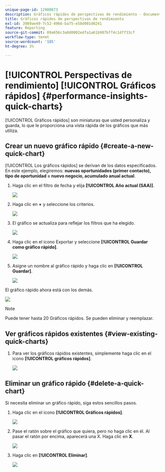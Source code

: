 ```yaml
---
unique-page-id: 12980873
description: Gráficos rápidos de perspectivas de rendimiento - Documentos de Marketo - Documentación del producto
title: Gráficos rápidos de perspectivas de rendimiento
exl-id: 3989ae49-7c52-4966-ba75-e58d001d0241
feature: Reporting
source-git-commit: 09a656c3a0d0002edfa1a61b987bff4c1dff33cf
workflow-type: tm+mt
source-wordcount: '185'
ht-degree: 3%

---
```


# [!UICONTROL Perspectivas de rendimiento] [!UICONTROL Gráficos rápidos] {#performance-insights-quick-charts}

[!UICONTROL Gráficos rápidos] son miniaturas que usted personaliza y guarda, lo que le proporciona una vista rápida de los gráficos que más utiliza.

## Crear un nuevo gráfico rápido {#create-a-new-quick-chart}

[!UICONTROL Los gráficos rápidos] se derivan de los datos especificados. En este ejemplo, elegiremos: **nuevas oportunidades (primer contacto), tipo de oportunidad = nuevo negocio, acumulado anual actual**.

1. Haga clic en el filtro de fecha y elija **[!UICONTROL Año actual (SAA)]**.

   ![](assets/1-2.png)

1. Haga clic en **+** y seleccione los criterios.

   ![](assets/2-2.png)

1. El gráfico se actualiza para reflejar los filtros que ha elegido.

   ![](assets/3-3.png)

1. Haga clic en el icono Exportar y seleccione **[!UICONTROL Guardar como gráfico rápido]**.

   ![](assets/4-2.png)

1. Asigne un nombre al gráfico rápido y haga clic en **[!UICONTROL Guardar]**.

   ![](assets/5-3.png)

El gráfico rápido ahora está con los demás.

![](assets/6-3.png)

>[!NOTE]
>
>Puede tener hasta 20 Gráficos rápidos. Se pueden eliminar y reemplazar.

## Ver gráficos rápidos existentes {#view-existing-quick-charts}

1. Para ver los gráficos rápidos existentes, simplemente haga clic en el icono **[!UICONTROL gráficos rápidos]**.

   ![](assets/7-1.png)

## Eliminar un gráfico rápido {#delete-a-quick-chart}

Si necesita eliminar un gráfico rápido, siga estos sencillos pasos.

1. Haga clic en el icono **[!UICONTROL Gráficos rápidos]**.

   ![](assets/8-1.png)

1. Pase el ratón sobre el gráfico que quiera, pero no haga clic en él. Al pasar el ratón por encima, aparecerá una X. Haga clic en **X**.

   ![](assets/9-2.png)

1. Haga clic en **[!UICONTROL Eliminar]**.

   ![](assets/10-1.png)

